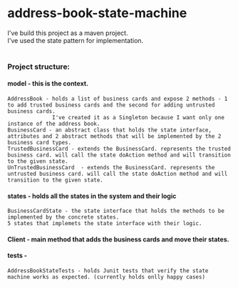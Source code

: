 # address-book-state-machine

I've build this project as a maven project.<br>
I've used the state pattern for implementation.<br>
<br>

### Project structure:

#### model - this is the context. 

	AddressBook - holds a list of business cards and expose 2 methods - 1 to add trusted business cards and the second for adding untrusted business cards.
                  I've created it as a Singleton because I want only one instance of the address book.
    BusinessCard - an abstract class that holds the state interface, attributes and 2 abstract methods that will be implemented by the 2 business card types.
    TrustedBusinessCard - extends the BusinessCard. represents the trusted business card. will call the state doAction method and will transition to the given state.
    UnTrustedBusinessCard  - extends the BusinessCard. represents the untrusted business card. will call the state doAction method and will transition to the given state.

#### states - holds all the states in the system and their logic

    BusinessCardState - the state interface that holds the methods to be implemented by the concrete states. 
    5 states that implemets the state interface with their logic.

#### Client - main method that adds the business cards and move their states.

#### tests - 

    AddressBookStateTests - holds Junit tests that verify the state machine works as expected. (currently holds onlly happy cases)

